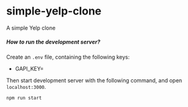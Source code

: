 # simple-yelp-clone
A simple Yelp clone

##### How to run the development server?
Create an `.env` file, containing the following keys:

* GAPI_KEY=<Your Google API Key>

Then start development server with the following command, and open `localhost:3000`.

`npm run start`